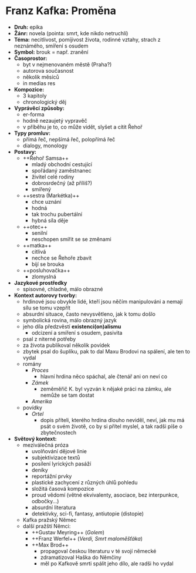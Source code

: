 # Franz Kafka: Proměna

- __Druh:__ epika
- __Žánr:__ novela (pointa: smrt, kde nikdo netruchlí)
- __Téma:__ necitlivost, pomíjivost života, rodinné vztahy, strach z neznámého, smíření s osudem
- __Symbol:__ brouk = např. zranění
- __Časoprostor:__ 
	- byt v nejmenovaném městě (Praha?)
	- autorova současnost
	- několik měsíců
	- in medias res
- __Kompozice:__
	- 3 kapitoly
	- chronologický děj
- __Vyprávěcí způsoby:__
	- er-forma
	- hodně nezaujetý vypravěč
	- v příběhu je to, co může vidět, slyšet a cítit Řehoř
- __Typy promluv:__
	- přímá řeč, nepšímá řeč, polopřímá řeč
	- dialogy, monology
- __Postavy:__
	- ++Řehoř Samsa++
		- mladý obchodní cestující
		- spořádaný zaměstnanec
		- živitel celé rodiny
		- dobrosrdečný (až příliš?)
		- smířený
	- ++sestra (Markétka)++
		- chce uznání
		- hodná
		- tak trochu pubertální
		- hybná síla děje
	- ++otec++
		- senilní
		- neschopen smířit se se změnami
	- ++matka++
		- citlivá
		- nechce se Řehoře zbavit
		- bijí se brouka
	- ++posluhovačka++
		- zlomyslná
- __Jazykové prostředky__
	- spisovné, chladné, málo obrazné
- __Kontext autorovy tvorby:__
	- hrdinové jsou obvykle lidé, kteří jsou něčím manipulováni a nemají sílu se tomu vzepřít
	- absurdní situace, často nevysvětleno, jak k tomu došlo
	- symbolická rovina, málo obrazný jazyk
	- jeho díla předzvěstí __existenci(on)alismu__
		- odcizení a smíření s osudem, pasivita
	- psal z niterné potřeby
	- za života publikoval několik povídek
	- zbytek psal do šuplíku, pak to dal Maxu Brodovi na spálení, ale ten to vydal
	- romány
		- _Proces_
			- hlavní hrdina něco spáchal, ale čtenář ani on neví co
		- _Zámek_ 
			- zeměměřič K. byl vyzván k nějaké práci na zámku, ale nemůže se tam dostat
		- _Amerika_
	- povídky
		- _Ortel_
			- dopis příteli, kterého hrdina dlouho neviděl, neví, jak mu má psát o svém životě, co by si přítel myslel, a tak radši píše o zbytečnostech
- __Světový kontext:__
	- meziválečná próza
		- uvolňování dějové linie
		- subjektivizace textů
		- posílení lyrických pasáží
		- deníky
		- reportážní prvky
		- plastické zachycení z různých úhlů pohledu
		- složitá časová kompozice
		- proud vědomí (větné ekvivalenty, asociace, bez interpunkce, odbočky...)
		- absurdní literatura
		- detektivky, sci-fi, fantasy, antiutopie (distopie) 
	- Kafka pražský Němec
	- další pražští Němci:
		- ++Gustav Meyring++ (_Golem_)
		- ++Franz Werfel++ (_Verdi, Smrt maloměšťáka_)
		- ++Max Brod++
			- propagoval českou literaturu v té svojí německé
			- zdramatizoval Haška do Němčiny
			- měl po Kafkově smrti spálit jeho dílo, ale radši ho vydal